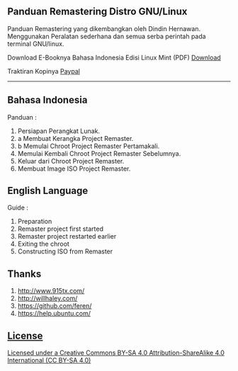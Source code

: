 <h2>Panduan Remastering Distro GNU/Linux</h2>
Panduan Remastering yang dikembangkan oleh Dindin Hernawan.<br>
Menggunakan Peralatan sederhana dan semua serba perintah pada terminal GNU/linux.
<p>Download E-Booknya Bahasa Indonesia Edisi Linux Mint (PDF) <a href='https://drive.google.com/open?id=13psYBMbAJgxRyHUgUPeusfWeQ_2i48ap' alt='Download'>Download</a></p>
<p>Traktiran Kopinya <a href='https://www.paypal.me/dindinG41TR3' alt='paypal'>Paypal</a></p>
<hr>
<h2>Bahasa Indonesia</h2>
<a>Panduan :</a>
<ol>
   <li>  Persiapan Perangkat Lunak.</li>
   <li>a Membuat Kerangka Project Remaster.</li>
   <li>b Memulai Chroot Project Remaster Pertamakali.</li>
   <li>  Memulai Kembali Chroot Project Remaster Sebelumnya.</li>
   <li>  Keluar dari Chroot Project Remaster.</li>
   <li>  Membuat Image ISO Project Remaster.</li>
</ol>
<h2>English  Language</h2>
<a>Guide :</a>
<ol>
   <li> Preparation</li>
   <li> Remaster project first started</li>
   <li> Remaster project restarted earlier</li>
   <li> Exiting the chroot</li>
   <li> Constructing ISO from Remaster</li>
</ol> 
<h2>Thanks</h2>
<ol>
   <li><a href='http://www.915tx.com/remaster/' alt='Pustaka'>http://www.915tx.com/</a></li>
   <li><a href='http://willhaley.com/blog/create-a-custom-debian-stretch-live-environment-ubuntu-17-zesty' alt='Pustaka'>http://willhaley.com/</a></li>
   <li><a href='https://github.com/feren/LiveCDCustomisationScripts' alt='Pustaka'>https://github.com/feren/</a></li>
   <li><a href='https://help.ubuntu.com/community/LiveCDCustomization' alt='Ubuntu'>https://help.ubuntu.com/</li>
</ol>
<h2>License</h2>
Licensed under a Creative Commons BY-SA 4.0 <a href='https://creativecommons.org/licenses/by-sa/4.0/' alt='cc-by-sa'>Attribution-ShareAlike 4.0 International (CC BY-SA 4.0)</a>
